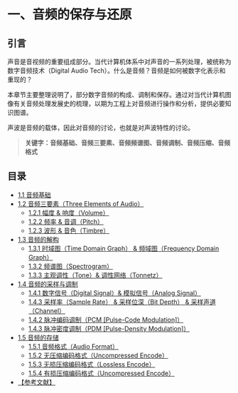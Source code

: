 
# 一、音频的保存与还原

## **引言**
声音是音视频的重要组成部分。当代计算机体系中对声音的一系列处理，被统称为数字音频技术（Digital Audio Tech）。什么是音频？音频是如何被数字化表示和重现的？

本章节主要整理说明了，部分数字音频的构成、调制和保存。通过对当代计算机图像有关音频处理发展史的梳理，以期为工程上对音频进行操作和分析，提供必要知识图谱。

声波是音频的载体，因此对音频的讨论，也就是对声波特性的讨论。

>**关键字：音频基础、音频三要素、音频频谱图、音频调制、音频压缩、音频格式**

## **目录**
* [1.1 音频基础](Docs_1_1.md)
* [1.2 音频三要素（Three Elements of Audio）](Docs_1_2.md)
	* [1.2.1 幅度 & 响度（Volume）]()
	* [1.2.2 频率 & 音调（Pitch）]()
	* [1.2.3 波形 & 音色（Timbre）]()
* [1.3 音频的解构]()
	* [1.3.1 时域图（Time Domain Graph） & 频域图（Frequency Domain Graph）]()
	* [1.3.2 频谱图（Spectrogram）]()
	* [1.3.3 主观调性（Tone）& 调性网络（Tonnetz）]()
* [1.4 音频的采样与调制]()
	* [1.4.1 数字信号（Digital Signal）& 模拟信号（Analog Signal）]()
	* [1.4.3 采样率（Sample Rate） & 采样位深（Bit Depth） & 采样声道（Channel）]()
	* [1.4.2 脉冲编码调制（PCM [Pulse-Code Modulation]）]()
	* [1.4.3 脉冲密度调制（PDM [Pulse-Density Modulation]）]()
* [1.5 音频的存储]()
	* [1.5.1 音频格式（Audio Format）]()
	* [1.5.2 无压缩编码格式（Uncompressed Encode）]()
	* [1.5.3 无损压缩编码格式（Lossless Encode）]()
	* [1.5.4 有损压缩编码格式（Uncompressed Encode）]()
* [【参考文献】](References_1.md)
